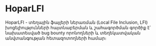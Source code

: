# HoparLFI
HoparLFI - տեղային ֆայլերի ներառման (Local File Inclusion, LFI) խոցելիությունների հայտնաբերման և շահագործման գործիք է՝ նախատեսված bug bounty որոնողների և տեղեկատվական անվտանգության հետազոտողների համար։
